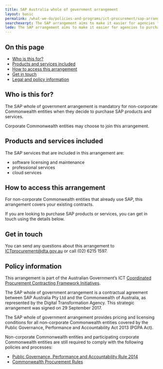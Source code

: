 ```yaml
---
title: SAP Australia whole of government arrangement
layout: basic
permalink: /what-we-do/policies-and-programs/ict-procurement/sap-arrangement/
searchexerpt: The SAP arrangement aims to make it easier for agencies to purchase SAP products and services.
lede: The SAP arrangement aims to make it easier for agencies to purchase SAP products and services.
---
```



<nav class="index-links">
  <h2>On this page</h2>
  <ul>
    <li>
      <a href="#who-is-this-for">
        Who is this for?
      </a>
    </li>
    <li>
      <a href="#products-and-services-included">
        Products and services included
      </a>
    </li>
    <li>
      <a href="#how-to-access-this-arrangement">
        How to access this arrangement
      </a>
    </li>
    <li>
      <a href="#get-in-touch">
        Get in touch
      </a>
    </li>
    <li>
      <a href="#policy-information">
        Legal and policy information
      </a>
    </li>
  </ul>
</nav> 

## Who is this for?

The SAP whole of government arrangement is mandatory for non-corporate Commonwealth entities when they decide to purchase SAP products and services. 

Corporate Commonwealth entities may choose to join this arrangement. 

## Products and services included

The SAP services that are included in this arrangement are:

- software licensing and maintenance
- professional services
- cloud services

## How to access this arrangement

For non-corporate Commonwealth entities that already use SAP, this arrangement covers your existing contracts. 

If you are looking to purchase SAP products or services, you can get in touch using the details below. 

## Get in touch

You can send any questions about this arrangement to [ICTprocurement@dta.gov.au](mailto:ICTprocurement@dta.gov.au) or call (02) 6215 1597.

## Policy information

This arrangement is part of the Australian Government’s ICT [Coordinated Procurement Contracting Framework Initiatives](http://www.finance.gov.au/procurement/wog-procurement/).

The SAP whole of government arrangement is a contractual agreement between SAP Australia Pty Ltd and the Commonwealth of Australia, as represented by the Digital Transformation Agency. This strategic arrangement was signed on 29 September 2017. 

The SAP whole of government arrangement provides pricing and licensing conditions for all non-corporate Commonwealth entities covered by the Public Governance, Performance and Accountability Act 2013 (PGPA Act).

Non-corporate Commonwealth entities and participating corporate Commonwealth entities are still required to comply with the following policies and processes: 

- [Public Governance, Performance and Accountability Rule 2014](http://finance.gov.au/resource-management/pgpa-rule/)
- [Commonwealth Procurement Rules](https://www.finance.gov.au/procurement/procurement-policy-and-guidance/commonwealth-procurement-rules/)

